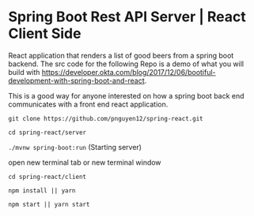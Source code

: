 # Spring Boot Rest API Server | React Client Side

React application that renders a list of good beers from a spring boot backend. The src code for the following Repo is a demo of what you will build with https://developer.okta.com/blog/2017/12/06/bootiful-development-with-spring-boot-and-react.

This is a good way for anyone interested on how a spring boot back end communicates with a front end react application. 

`git clone https://github.com/pnguyen12/spring-react.git`

`cd spring-react/server`

`./mvnw spring-boot:run` (Starting server)

open new terminal tab or new terminal window 

`cd spring-react/client`

`npm install || yarn`

`npm start || yarn start`
